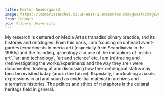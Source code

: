 ```yaml
---
title: Morten Søndergaard
image: https://luzmariasanchez.s3.us-east-2.amazonaws.com/guest/image/original/morten.jpg
from: Denmark
job: Aalborg University
---
```


My research is centered on Media Art as transdisciplinary practice, and its histories and ontologies. From this basis, I am focusing on unheard avant-gardes (experiments in media art) (especially from Scandinavia in the 1960s) and the founding, geneology and use of the metaphors of 'media art', 'art and technology', 'art and science' etc. I am (re)tracing and (re)investigating the works/experiments and the way they are / were documented, looking at and discussing how their ontological status may best be revisited today (and in the future). Especially, I am looking at sonic expressions in art and sound as evidential material in archives and alternative histories. The politics and ethics of metaphors in the cultural heritage field in general.